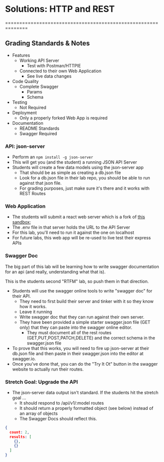 # Solutions: HTTP and REST
==============================================================

## Grading Standards & Notes
  * Features
    * Working API Server
      * Test with Postman/HTTPIE
    * Connected to their own Web Application 
      * See live data changes
  * Code Quality
    * Complete Swagger
      * Params
      * Schema
  * Testing
    * Not Required
  * Deployment
    * Only a properly forked Web App is required
  * Documentation
    * README Standards 
    * Swagger Required
    
    
### API: json-server
* Perform an `npm install -g json-server`
* This will get you (and the student) a running JSON API Server
* Students will create a few data models using the json-server app
  * That should be as simple as creating a db.json file
  * Look for a db.json file in their lab repo, you should be able to run against that json file.
  * For grading purposes, just make sure it's there and it works with REST Routes
  
### Web Application
* The students will submit a react web server which is a fork of [this sandbox](https://codesandbox.io/s/w638oyk7o8);
* The .env file in that server holds the URL to the API Server
* For this lab, you'll need to run it against the one on localhost
* For future labs, this web app will be re-used to live test their express APIs
  

### Swagger Doc
The big part of this lab will be learning how to write swagger documentation for an api (and really, understanding what that is).

This is the students second "RTFM" lab, so push them in that direction.

* Students will use the swagger online tools to write "swagger doc" for their API.
  * They need to first build their server and tinker with it so they know how it works.
  * Leave it running
  * Write swagger doc that they can run against their own server.
  * They have been provided a simple starter swagger.json file (GET only) that they can paste into the swagger online editor.
    * They must document all of the rest routes (GET,PUT,POST,PATCH,DELETE) and the correct schema in the swagger.json file
* To prove that this works, you will need to fire up json-server at their db.json file and then paste in their swagger.json into the editor at swagger.io. 
 * Once you've done that, you can do the "Try It Ot" button in the swagger website to actually run their routes.
  
### Stretch Goal: Upgrade the API
* The json-server data output isn't standard. If the students hit the stretch goal ...
  * It should respond to /api/v1/:model routes
  * It should return a properly formatted object (see below) instead of an array of objects
  * The Swagger Docs should reflect this.
  
```json
{
  count: 2,
  results: [
    {},
    {}
  ]
}

```

